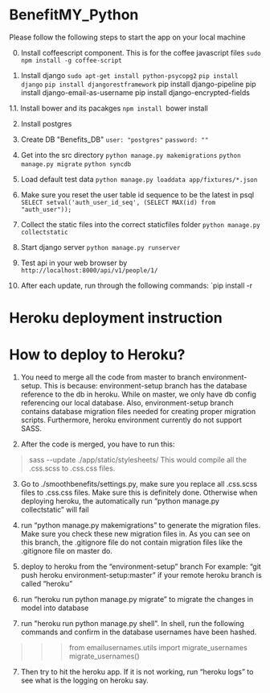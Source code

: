 BenefitMY_Python
================

Please follow the following steps to start the app on your local machine

0. Install coffeescript component. This is for the coffee javascript files
`sudo npm install -g coffee-script`

1. Install django
`sudo apt-get install python-psycopg2`
`pip install django`
`pip install djangorestframework`
 pip install django-pipeline
 pip install django-email-as-username
 pip install django-encrypted-fields

1.1. Install bower and its pacakges
`npm install
`bower install

2. Install postgres

3. Create DB "Benefits_DB"
`user: "postgres"`
`password: ""`

4. Get into the src directory
`python manage.py makemigrations`
`python manage.py migrate`
`python syncdb`

5. Load default test data
`python manage.py loaddata app/fixtures/*.json`

6. Make sure you reset the user table id sequence to be the latest in psql
`SELECT setval('auth_user_id_seq', (SELECT MAX(id) from "auth_user"));`

7. Collect the static files into the correct staticfiles folder
`python manage.py collectstatic`

8. Start django server
`python manage.py runserver`

9. Test api in your web browser by
`http://localhost:8000/api/v1/people/1/`

10. After each update, run through the following commands:
`pip install -r


# Heroku deployment instruction
How to deploy to Heroku?
========================

1. You need to merge all the code from master to branch environment-setup.
This is because: environment-setup branch has the database reference to the db in heroku. While on master, we only have db config referencing our local database. Also, environment-setup branch contains database migration files needed for creating proper migration scripts. Furthermore, heroku environment currently do not support SASS.

2. After the code is merged, you have to run this:
> sass --update ./app/static/stylesheets/
This would compile all the .css.scss to .css.css files.

3. Go to ./smoothbenefits/settings.py, make sure you replace all .css.scss files to .css.css files. Make sure this is definitely done. Otherwise when deploying heroku, the automatically run  “python manage.py collectstatic” will fail

4. run “python manage.py makemigrations” to generate the migration files. Make sure you check these new migration files in. As you can see on this branch, the .gitignore file do not contain migration files like the .gitignore file on master do.

5. deploy to heroku from the “environment-setup” branch For example: “git push heroku environment-setup:master” if your remote heroku branch is called “heroku”

6. run “heroku run python manage.py migrate” to migrate the changes in model into database

7. run "heroku run python manage.py shell". In shell, run the following commands and confirm in the database usernames have been hashed.
>>> from emailusernames.utils import migrate_usernames
>>> migrate_usernames()

7. Then try to hit the heroku app. If it is not working, run “heroku logs” to see what is the logging on heroku say.
